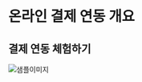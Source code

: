 # 온라인 결제 연동 개요

## 결제 연동 체험하기[​](#결제-연동-체험하기 "결제 연동 체험하기에 대한 직접 링크")

![샘플이미지](/assets/images/sample-3320f0d7efe8e40d9570869a456ce45d.png)
